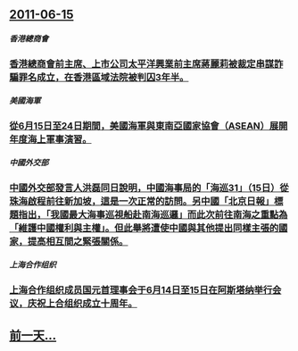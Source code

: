 ## [2011-06-15](/zh/news/2011/06/15/index.md)

##### 香港總商會
### [ 香港總商會前主席、上市公司太平洋興業前主席蔣麗莉被裁定串謀詐騙罪名成立，在香港區域法院被判囚3年半。](/zh/news/2011/06/15/香港總商會前主席-上市公司太平洋興業前主席蔣麗莉被裁定串謀詐騙罪名成立-在香港區域法院被判囚3年半.md)
##### 美國海軍
### [ 從6月15日至24日期間，美國海軍與東南亞國家協會（ASEAN）展開年度海上軍事演習。](/zh/news/2011/06/15/從6月15日至24日期間-美國海軍與東南亞國家協會-ASEAN-展開年度海上軍事演習.md)
##### 中國外交部
### [ 中國外交部發言人洪磊同日說明，中國海事局的「海巡31」（15日）從珠海啟程前往新加坡，這是一次正常的訪問。另中國「北京日報」標題指出，「我國最大海事巡視船赴南海巡邏」而此次前往南海之重點為「維護中國權利與主權」。但此舉將遭使中國與其他提出同樣主張的國家，提高相互間之緊張關係。](/zh/news/2011/06/15/中國外交部發言人洪磊同日說明-中國海事局的-海巡31-15日-從珠海啟程前往新加坡-這是一次正常的訪問-另中國-北京.md)
##### 上海合作组织
### [上海合作组织成员国元首理事会于6月14日至15日在阿斯塔纳举行会议，庆祝上合组织成立十周年。](/zh/news/2011/06/15/上海合作组织成员国元首理事会于6月14日至15日在阿斯塔纳举行会议-庆祝上合组织成立十周年.md)
## [前一天...](/zh/news/2011/06/14/index.md)

